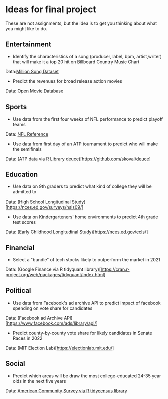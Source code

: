# Ideas for final project

These are not assignments, but the idea is to get you thinking about what you might like to do.

## Entertainment

- Identify the characteristics of a song (producer, label, bpm, artist,writer) that will make it a top 20 hit on Billboard Country Music Chart

Data:[Million Song Dataset]( http://millionsongdataset.com/)

- Predict the revenues for broad release action movies

Data: [Open Movie Database](http://www.omdbapi.com/)

## Sports

- Use data from the first four weeks of NFL performance to predict playoff teams

Data: [NFL Reference](https://www.pro-football-reference.com/)

- Use data from first day of an ATP tournament to predict who will make the semifinals

Data: (ATP data via R Library deuce)[https://github.com/skoval/deuce]

## Education

- Use data on 9th graders to predict what kind of college they will be admitted to

Data: (High School Longitudinal Study)[https://nces.ed.gov/surveys/hsls09/]

- Use data on Kindergarteners' home environments to predict 4th grade test scores

Data: (Early Childhood Longitudinal Study)[https://nces.ed.gov/ecls/]

## Financial

- Select a "bundle" of tech stocks likely to outperform the market in 2021

Data: (Google Finance via R tidyquant library)[https://cran.r-project.org/web/packages/tidyquant/index.html]


## Political

- Use data from Facebook's ad archive API to predict impact of facebook spending on vote share for candidates

Data: (Facebook ad Archive API)[https://www.facebook.com/ads/library/api/]

- Predict county-by-county vote share for likely candidates in Senate Races in 2022

Data: (MIT Election Lab)[https://electionlab.mit.edu/]

## Social

- Predict which areas will be draw the most college-educated 24-35 year olds in the next five years

Data: [American Community Survey via R tidycensus library](https://walkerke.github.io/tidycensus/)

